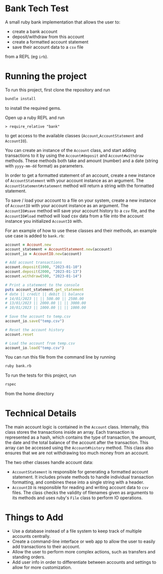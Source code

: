 # Bank Tech Test

A small ruby bank implementation that allows the user to:

- create a bank account
- deposit/withdraw from this account
- create a formatted account statement
- save their account data to a `csv` file

from a REPL (eg `irb`).

# Running the project

To run this project, first clone the repository and run

```bash
bundle install
```

to install the required gems.

Open up a ruby REPL and run

```
> require_relative "bank"
```

to get access to the available classes (`Account`,`AccountStatement` and
`AccountIO`).

You can create an instance of the `Account` class, and start adding
transactions to it by using the `Account#deposit` and `Account#withdraw`
methods.
These methods both take and amount (number) and a date (string with
`yyyy-mm-dd` format) as parameters.

In order to get a formatted statement of an account, create a new instance
of `AccountStatement` with your account instance as an argument.
The `AccountStatement#statement` method will return a string with the
formatted statement.

To save / load your account to a file on your system, create a new instance
of `AccountIO` with your account instance as an argument.
The `AccountIO#save` method will save your account history to a `csv` file,
and the `AccountIO#load` method will load csv data from a file into the
account instance you initialized `AccountIO` with.

For an example of how to use these classes and their methods, an example use
case is added to `bank.rb`:

```ruby
account = Account.new
account_statement = AccountStatement.new(account)
account_io = AccountIO.new(account)

# Add account transactions
account.deposit(1000, "2023-01-10")
account.deposit(2000, "2023-01-13")
account.withdraw(500, "2023-01-14")

# Print a statement to the console
puts account_statement.get_statement
# date || credit || debit || balance
# 14/01/2023 || || 500.00 || 2500.00
# 13/01/2023 || 2000.00 || || 3000.00
# 10/01/2023 || 1000.00 || || 1000.00

# Save the account to temp.csv
account_io.save("temp.csv")

# Reset the account history
account.reset

# Load the account from temp.csv
account_io.load("temp.csv")
```

You can run this file from the command line by running

```bash
ruby bank.rb
```

To run the tests for this project, run

```bash
rspec
```

from the home directory

# Technical Details

The main account logic is contained in the `Account` class.
Internally, this class stores the transactions inside an array.
Each transaction is represented as a hash, which contains the type of
transaction, the amount, the date and the total balance of the account
after the transaction.
This array can be accessed using the `Account#history` method.
This class also ensures that we are not withdrawing too much money from
an account.

The two other classes handle account data:

- `AccountStatement` is responsible for generating a formatted account
  statement.
  It includes private methods to handle individual transaction formatting,
  and combines these into a single string with a header.
- `AccountIO` is responsible for reading and writing account data to `csv`
  files.
  The class checks the validity of filenames given as arguments to its methods
  and uses ruby's `File` class to perform IO operations.

# Things to Add

- Use a database instead of a file system to keep track of multiple accounts
  centrally.
- Create a command-line interface or web app to allow the user to easily add
  transactions to their account.
- Allow the user to perform more complex actions, such as transfers and
  standing orders.
- Add user info in order to differentiate between accounts and settings to
  allow for more customization.
